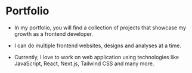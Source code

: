 # Portfolio

- In my portfolio, you will find a collection of projects that showcase my growth as a frontend developer.

- I can do multiple frontend websites, designs and analyses at a time.

- Currently, I love to work on web application using technologies like JavaScript, React, Next.js, Tailwind CSS and many more.
